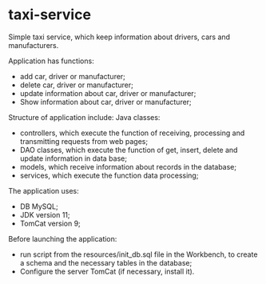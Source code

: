 # taxi-service
Simple taxi service, which  keep information about drivers, cars and manufacturers.

Application has functions:
- add car, driver or manufacturer;
- delete car, driver or manufacturer;
- update information about car, driver or manufacturer;
- Show information about car, driver or manufacturer;

Structure of application include:
Java classes:
 - controllers, which execute the function of receiving, processing and transmitting requests from web pages;
 - DAO classes, which execute the function of get, insert, delete and update information in data base;
 - models, which receive information about records in the database;
 - services, which execute the function data processing;

The application uses:
- DB MySQL;
- JDK version 11;
- TomCat version 9;

Before launching the application:
- run script from the resources/init_db.sql file in the Workbench, to create a schema and the necessary tables in the database;
- Configure the server TomCat (if necessary, install it).
